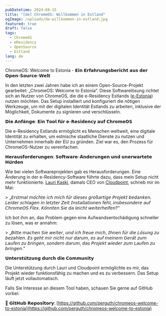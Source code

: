 ```yaml
---
pubDatetime: 2024-08-15
title: "[de] ChromeOS: Willkommen in Estland"
ogImage: /uploads/de-willkommen-in-estland.jpg
featured: true
draft: false
tags:
  - ChromeOS
  - eResidency
  - OpenSource
  - Estland
lang: de
---
```

ChromeOS: Welcome to Estonia - 𝗘𝗶𝗻 𝗘𝗿𝗳𝗮𝗵𝗿𝘂𝗻𝗴𝘀𝗯𝗲𝗿𝗶𝗰𝗵𝘁 𝗮𝘂𝘀 𝗱𝗲𝗿 𝗢𝗽𝗲𝗻-𝗦𝗼𝘂𝗿𝗰𝗲-𝗪𝗲𝗹𝘁

In den letzten zwei Jahren habe ich an einem Open-Source-Projekt gearbeitet: „ChromeOS: Welcome to Estonia“. Diese Softwarelösung richtet sich an Nutzer von ChromeOS, die die e-Residency Estlands ([e-Estonia](https://www.linkedin.com/company/e-estonia/)) nutzen möchten. Das Setup installiert und konfiguriert die nötigen Werkzeuge, um mit der digitalen Identität Estlands zu arbeiten, inklusive der Möglichkeit, Dokumente zu signieren und verschlüsseln.

𝗗𝗶𝗲 𝗔𝗻𝗳𝗮̈𝗻𝗴𝗲: 𝗘𝗶𝗻 𝗧𝗼𝗼𝗹 𝗳𝘂̈𝗿 𝗲-𝗥𝗲𝘀𝗶𝗱𝗲𝗻𝗰𝘆 𝗮𝘂𝗳 𝗖𝗵𝗿𝗼𝗺𝗲𝗢𝗦

Die e-Residency Estlands ermöglicht es Menschen weltweit, eine digitale Identität zu erhalten, um estnische staatliche Dienste zu nutzen und Unternehmen innerhalb der EU zu gründen. Ziel war es, den Prozess für ChromeOS-Nutzer zu vereinfachen.

𝗛𝗲𝗿𝗮𝘂𝘀𝗳𝗼𝗿𝗱𝗲𝗿𝘂𝗻𝗴𝗲𝗻: 𝗦𝗼𝗳𝘁𝘄𝗮𝗿𝗲-𝗔̈𝗻𝗱𝗲𝗿𝘂𝗻𝗴𝗲𝗻 𝘂𝗻𝗱 𝘂𝗻𝗲𝗿𝘄𝗮𝗿𝘁𝗲𝘁𝗲 𝗛𝘂̈𝗿𝗱𝗲𝗻

Wie bei vielen Softwareprojekten gab es Herausforderungen. Eine Änderung in der e-Residency-Software führte dazu, dass mein Setup nicht mehr funktionierte. [Lauri Kaski](https://www.linkedin.com/in/laurikaski/), damals CEO von [Cloudpoint](https://www.linkedin.com/company/cloudpoint-oy/), schrieb mir im Mai:

\> „𝘌𝘳𝘴𝘵𝘮𝘢𝘭 𝘮𝘰̈𝘤𝘩𝘵𝘦 𝘪𝘤𝘩 𝘮𝘪𝘤𝘩 𝘧𝘶̈𝘳 𝘥𝘪𝘦𝘴𝘦𝘴 𝘨𝘳𝘰ß𝘢𝘳𝘵𝘪𝘨𝘦 𝘗𝘳𝘰𝘫𝘦𝘬𝘵 𝘣𝘦𝘥𝘢𝘯𝘬𝘦𝘯. 𝘓𝘦𝘪𝘥𝘦𝘳 𝘴𝘤𝘩𝘭𝘢𝘨𝘦𝘯 𝘪𝘯 𝘭𝘦𝘵𝘻𝘵𝘦𝘳 𝘡𝘦𝘪𝘵 𝘐𝘯𝘴𝘵𝘢𝘭𝘭𝘢𝘵𝘪𝘰𝘯𝘦𝘯 𝘧𝘦𝘩𝘭, 𝘪𝘯𝘴𝘣𝘦𝘴𝘰𝘯𝘥𝘦𝘳𝘦 𝘢𝘶𝘧 𝘊𝘩𝘳𝘰𝘮𝘦𝘖𝘚 𝘍𝘭𝘦𝘹. 𝘒𝘰̈𝘯𝘯𝘵𝘦𝘯 𝘚𝘪𝘦 𝘥𝘢 𝘭𝘦𝘪𝘤𝘩𝘵 𝘸𝘦𝘪𝘵𝘦𝘳𝘩𝘦𝘭𝘧𝘦𝘯?“

Ich bot ihm an, das Problem gegen eine Aufwandsentschädigung schneller zu lösen, was er annahm:

\> „𝘉𝘪𝘵𝘵𝘦 𝘮𝘢𝘤𝘩𝘦𝘯 𝘚𝘪𝘦 𝘸𝘦𝘪𝘵𝘦𝘳, 𝘶𝘯𝘥 𝘪𝘤𝘩 𝘧𝘳𝘦𝘶𝘦 𝘮𝘪𝘤𝘩, 𝘐𝘩𝘯𝘦𝘯 𝘧𝘶̈𝘳 𝘥𝘪𝘦 𝘓𝘰̈𝘴𝘶𝘯𝘨 𝘻𝘶 𝘣𝘦𝘻𝘢𝘩𝘭𝘦𝘯. 𝘌𝘴 𝘨𝘦𝘩𝘵 𝘮𝘪𝘳 𝘯𝘪𝘤𝘩𝘵 𝘯𝘶𝘳 𝘥𝘢𝘳𝘶𝘮, 𝘦𝘴 𝘢𝘶𝘧 𝘮𝘦𝘪𝘯𝘦𝘮 𝘎𝘦𝘳𝘢̈𝘵 𝘻𝘶𝘮 𝘓𝘢𝘶𝘧𝘦𝘯 𝘻𝘶 𝘣𝘳𝘪𝘯𝘨𝘦𝘯, 𝘴𝘰𝘯𝘥𝘦𝘳𝘯 𝘥𝘢𝘳𝘶𝘮, 𝘥𝘢𝘴 𝘗𝘳𝘰𝘫𝘦𝘬𝘵 𝘸𝘪𝘦𝘥𝘦𝘳 𝘻𝘶𝘮 𝘓𝘢𝘶𝘧𝘦𝘯 𝘻𝘶 𝘣𝘳𝘪𝘯𝘨𝘦𝘯.“

𝗨𝗻𝘁𝗲𝗿𝘀𝘁𝘂̈𝘁𝘇𝘂𝗻𝗴 𝗱𝘂𝗿𝗰𝗵 𝗱𝗶𝗲 𝗖𝗼𝗺𝗺𝘂𝗻𝗶𝘁𝘆

Die Unterstützung durch Lauri und Cloudpoint ermöglichte es mir, das Projekt wieder funktionsfähig zu machen und es zu verbessern. Das Setup läuft jetzt vollautomatisch.

Falls Sie Interesse an diesem Tool haben, schauen Sie gerne auf GitHub vorbei:

🔗 𝗚𝗶𝘁𝗛𝘂𝗯 𝗥𝗲𝗽𝗼𝘀𝗶𝘁𝗼𝗿𝘆: [https://github.com/perguth/chromeos-welcome-to-estonia](https://github.com/perguth/chromeos-welcome-to-estonia)